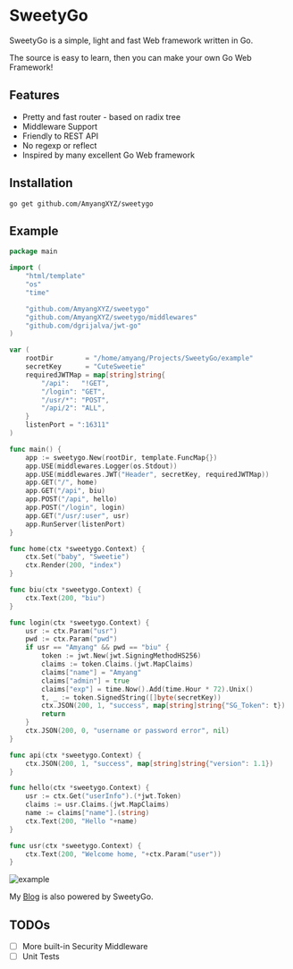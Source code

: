 # SweetyGo

SweetyGo is a simple, light and fast Web framework written in Go. 

The source is easy to learn, then you can make your own Go Web Framework!

## Features

- Pretty and fast router - based on radix tree
- Middleware Support
- Friendly to REST API
- No regexp or reflect
- Inspired by many excellent Go Web framework

## Installation

`go get github.com/AmyangXYZ/sweetygo`

## Example

```go
package main

import (
	"html/template"
	"os"
	"time"

	"github.com/AmyangXYZ/sweetygo"
	"github.com/AmyangXYZ/sweetygo/middlewares"
	"github.com/dgrijalva/jwt-go"
)

var (
	rootDir        = "/home/amyang/Projects/SweetyGo/example"
	secretKey      = "CuteSweetie"
	requiredJWTMap = map[string]string{
		"/api":   "!GET",
		"/login": "GET",
		"/usr/*": "POST",
		"/api/2": "ALL",
	}
	listenPort = ":16311"
)

func main() {
	app := sweetygo.New(rootDir, template.FuncMap{})
	app.USE(middlewares.Logger(os.Stdout))
	app.USE(middlewares.JWT("Header", secretKey, requiredJWTMap))
	app.GET("/", home)
	app.GET("/api", biu)
	app.POST("/api", hello)
	app.POST("/login", login)
	app.GET("/usr/:user", usr)
	app.RunServer(listenPort)
}

func home(ctx *sweetygo.Context) {
	ctx.Set("baby", "Sweetie")
	ctx.Render(200, "index")
}

func biu(ctx *sweetygo.Context) {
	ctx.Text(200, "biu")
}

func login(ctx *sweetygo.Context) {
	usr := ctx.Param("usr")
	pwd := ctx.Param("pwd")
	if usr == "Amyang" && pwd == "biu" {
		token := jwt.New(jwt.SigningMethodHS256)
		claims := token.Claims.(jwt.MapClaims)
		claims["name"] = "Amyang"
		claims["admin"] = true
		claims["exp"] = time.Now().Add(time.Hour * 72).Unix()
		t, _ := token.SignedString([]byte(secretKey))
		ctx.JSON(200, 1, "success", map[string]string{"SG_Token": t})
		return
	}
	ctx.JSON(200, 0, "username or password error", nil)
}

func api(ctx *sweetygo.Context) {
	ctx.JSON(200, 1, "success", map[string]string{"version": 1.1})
}

func hello(ctx *sweetygo.Context) {
	usr := ctx.Get("userInfo").(*jwt.Token)
	claims := usr.Claims.(jwt.MapClaims)
	name := claims["name"].(string)
	ctx.Text(200, "Hello "+name)
}

func usr(ctx *sweetygo.Context) {
	ctx.Text(200, "Welcome home, "+ctx.Param("user"))
}


```

![example](https://raw.githubusercontent.com/AmyangXYZ/sweetygo/master/example/example.png)

My [Blog](https://amyang.xyz) is also powered by SweetyGo.

## TODOs

- [ ] More built-in Security Middleware
- [ ] Unit Tests

